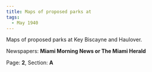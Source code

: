 ```yaml
---  
title: Maps of proposed parks at  
tags:  
  - May 1940  
---  
```

  
Maps of proposed parks at Key Biscayne and Haulover.  
  
Newspapers: **Miami Morning News or The Miami Herald**  
  
Page: **2**, Section: **A** 
